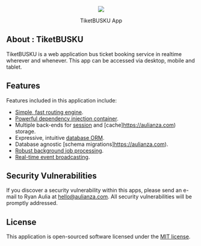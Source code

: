 <p align="center"><img src="https://laravel.com/assets/img/components/logo-laravel.svg"></p>

<p align="center">
<a >TiketBUSKU App</a>
</p>

## About : TiketBUSKU

TiketBUSKU is a web application bus ticket booking service in realtime wherever and whenever. This app can be accessed via desktop, mobile and tablet.

## Features

Features included in this application include:

- [Simple, fast routing engine](https://aulianza.com).
- [Powerful dependency injection container](https://aulianza.com).
- Multiple back-ends for [session](https://aulianza.com) and [cache]https://aulianza.com) storage.
- Expressive, intuitive [database ORM](https://aulianza.comt).
- Database agnostic [schema migrations]https://aulianza.com).
- [Robust background job processing](https://aulianza.com).
- [Real-time event broadcasting](https://aulianza.com).

## Security Vulnerabilities

If you discover a security vulnerability within this apps, please send an e-mail to Ryan Aulia at hello@aulianza.com. All security vulnerabilities will be promptly addressed.

## License

This application is open-sourced software licensed under the [MIT license](http://opensource.org/licenses/MIT).
